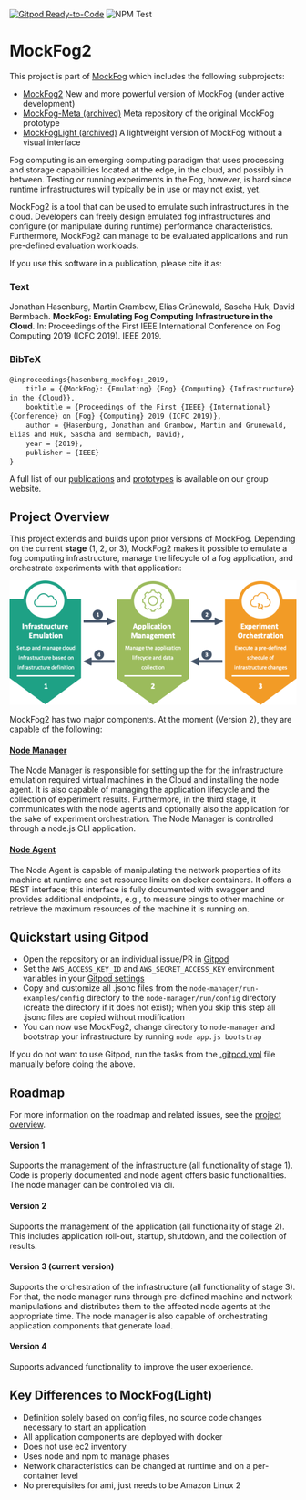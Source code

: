 [![Gitpod Ready-to-Code](https://img.shields.io/badge/Gitpod-Ready--to--Code-blue?logo=gitpod)](https://gitpod.io/#https://github.com/MoeweX/MockFog2)
![NPM Test](https://github.com/MoeweX/MockFog2/workflows/NPM%20Test/badge.svg)

# MockFog2

This project is part of [MockFog](https://moewex.github.io/publication/2019-mockfog/2019-mockfog.pdf) which includes the following subprojects:
* [MockFog2](https://github.com/MoeweX/MockFog2/) New and more powerful version of MockFog (under active development)
* [MockFog-Meta (archived)](https://github.com/OpenFogStack/MockFog-Meta) Meta repository of the original MockFog prototype
* [MockFogLight (archived)](https://github.com/OpenFogStack/MockFogLight) A lightweight version of MockFog without a visual interface

Fog computing is an emerging computing paradigm that uses processing and storage capabilities located at the edge, in the cloud, and possibly in between. Testing or running experiments in the Fog, however, is hard since runtime infrastructures will typically be in use or may not exist, yet.

MockFog2 is a tool that can be used to emulate such infrastructures in the cloud. Developers can freely design emulated fog infrastructures and configure (or manipulate during runtime) performance characteristics. Furthermore, MockFog2 can manage to be evaluated applications and run pre-defined evaluation workloads.

If you use this software in a publication, please cite it as:

### Text
Jonathan Hasenburg, Martin Grambow, Elias Grünewald, Sascha Huk, David Bermbach. **MockFog: Emulating Fog Computing Infrastructure in the Cloud**. In: Proceedings of the First IEEE International Conference on Fog Computing 2019 (ICFC 2019). IEEE 2019.

### BibTeX
```
@inproceedings{hasenburg_mockfog:_2019,
	title = {{MockFog}: {Emulating} {Fog} {Computing} {Infrastructure} in the {Cloud}},
	booktitle = {Proceedings of the First {IEEE} {International} {Conference} on {Fog} {Computing} 2019 (ICFC 2019)},
	author = {Hasenburg, Jonathan and Grambow, Martin and Grunewald, Elias and Huk, Sascha and Bermbach, David},
	year = {2019},
	publisher = {IEEE}
}
```

A full list of our [publications](https://www.mcc.tu-berlin.de/menue/forschung/publikationen/parameter/en/) and [prototypes](https://www.mcc.tu-berlin.de/menue/forschung/prototypes/parameter/en/) is available on our group website.

## Project Overview

This project extends and builds upon prior versions of MockFog.
Depending on the current **stage** (1, 2, or 3), MockFog2 makes it possible to emulate a fog computing infrastructure, manage the lifecycle of a fog application, and orchestrate experiments with that application:

![](misc/Stages.png)

MockFog2 has two major components. At the moment (Version 2), they are capable of the following:

#### [Node Manager](node-manager/README.md)
The Node Manager is responsible for setting up the for the infrastructure emulation required virtual machines in the Cloud and installing the node agent.
It is also capable of managing the application lifecycle and the collection of experiment results.
Furthermore, in the third stage, it communicates with the node agents and optionally also the application for the sake of experiment orchestration.
The Node Manager is controlled through a node.js CLI application.

#### [Node Agent](node-agent/README.md)
The Node Agent is capable of manipulating the network properties of its machine at runtime and set resource limits on docker containers.
It offers a REST interface; this interface is fully documented with swagger and provides additional endpoints, e.g., to measure pings to other machine or retrieve the maximum resources of the machine it is running on.

## Quickstart using Gitpod
- Open the repository or an individual issue/PR in [Gitpod](https://gitpod.io/#https://github.com/MoeweX/MockFog2)
- Set the `AWS_ACCESS_KEY_ID` and `AWS_SECRET_ACCESS_KEY` environment variables in your [Gitpod settings](https://www.gitpod.io/docs/environment-variables/)
- Copy and customize  all .jsonc files from the `node-manager/run-examples/config` directory to the `node-manager/run/config` directory (create the directory if it does not exist); when you skip this step all .jsonc files are copied without modification
- You can now use MockFog2, change directory to `node-manager` and bootstrap your infrastructure by running `node app.js bootstrap`

If you do not want to use Gitpod, run the tasks from the [.gitpod.yml](./.gitpod.yml) file manually before doing the above.

## Roadmap

For more information on the roadmap and related issues, see the [project overview](https://github.com/MoeweX/MockFog2/projects).

#### Version 1
Supports the management of the infrastructure (all functionality of stage 1). Code is properly documented and node agent offers basic functionalities. The node manager can be controlled via cli.

#### Version 2
Supports the management of the application (all functionality of stage 2). This includes application roll-out, startup, shutdown, and the collection of results.

#### Version 3 (current version)
Supports the orchestration of the infrastructure (all functionality of stage 3). For that, the node manager runs through pre-defined machine and network manipulations and distributes them to the affected node agents at the appropriate time.
The node manager is also capable of orchestrating application components that generate load.

#### Version 4
Supports advanced functionality to improve the user experience.

## Key Differences to MockFog(Light)
- Definition solely based on config files, no source code changes necessary to start an application
- All application components are deployed with docker
- Does not use ec2 inventory
- Uses node and npm to manage phases
- Network characteristics can be changed at runtime and on a per-container level
- No prerequisites for ami, just needs to be Amazon Linux 2
